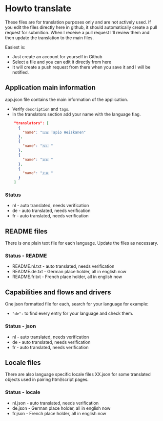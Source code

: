 # Howto translate

These files are for translation purposes only and are not actively used.
If you edit the files directly here in github, it should automatically create a pull request for submition.
When I receive a pull request I'll review them and then update the translation to the main files.

Easiest is:

- Just create an account for yourself in Github
- Select a file and you can edit it directly from here
- It will create a push request from there when you save it and I will be notified.

## Application main information

app.json file contains the main information of the application.

- Verify `description` and `tags`.
- In the translators section add your name with the language flag.

```json
    "translators": [
      {
        "name": "🇬🇧 Tapio Heiskanen"
      },
      {
        "name": "🇳🇱 "
      },
      {
        "name": "🇩🇪 "
      },
      {
        "name": "🇫🇷 "
      }
    ]
```

### Status

- nl - auto translated, needs verification
- de - auto translated, needs verification
- fr - auto translated, needs verification

## README files

There is one plain text file for each language. Update the files as necessary.

### Status - README

- README.nl.txt - auto translated, needs verification
- README.de.txt - German place holder, all in english now
- README.fr.txt - French place holder, all in english now

## Capabilities and flows and drivers

One json formatted file for each, search for your language for example:

- `"de":` to find every entry for your language and check them.

### Status - json

- nl - auto translated, needs verification
- de - auto translated, needs verification
- fr - auto translated, needs verification

## Locale files

There are also language specific locale files XX.json for some translated objects used in pairing html/script pages.

### Status - locale

- nl.json - auto translated, needs verification
- de.json - German place holder, all in english now
- fr.json - French place holder, all in english now
